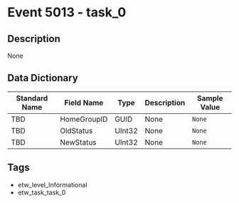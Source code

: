 # Event 5013 - task_0

## Description
None

## Data Dictionary
|Standard Name|Field Name|Type|Description|Sample Value|
|---|---|---|---|---|
|TBD|HomeGroupID|GUID|None|`None`|
|TBD|OldStatus|UInt32|None|`None`|
|TBD|NewStatus|UInt32|None|`None`|

## Tags
* etw_level_Informational
* etw_task_task_0